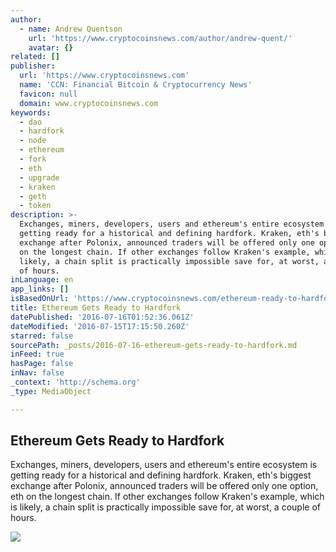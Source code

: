 ```yaml
---
author:
  - name: Andrew Quentson
    url: 'https://www.cryptocoinsnews.com/author/andrew-quent/'
    avatar: {}
related: []
publisher:
  url: 'https://www.cryptocoinsnews.com'
  name: 'CCN: Financial Bitcoin & Cryptocurrency News'
  favicon: null
  domain: www.cryptocoinsnews.com
keywords:
  - dao
  - hardfork
  - node
  - ethereum
  - fork
  - eth
  - upgrade
  - kraken
  - geth
  - token
description: >-
  Exchanges, miners, developers, users and ethereum's entire ecosystem is
  getting ready for a historical and defining hardfork. Kraken, eth's biggest
  exchange after Polonix, announced traders will be offered only one option, eth
  on the longest chain. If other exchanges follow Kraken's example, which is
  likely, a chain split is practically impossible save for, at worst, a couple
  of hours.
inLanguage: en
app_links: []
isBasedOnUrl: 'https://www.cryptocoinsnews.com/ethereum-ready-to-hardfork/'
title: Ethereum Gets Ready to Hardfork
datePublished: '2016-07-16T01:52:36.061Z'
dateModified: '2016-07-15T17:15:50.260Z'
starred: false
sourcePath: _posts/2016-07-16-ethereum-gets-ready-to-hardfork.md
inFeed: true
hasPage: false
inNav: false
_context: 'http://schema.org'
_type: MediaObject

---
```

<article style=""><h1>Ethereum Gets Ready to Hardfork</h1><p>Exchanges, miners, developers, users and ethereum's entire ecosystem is getting ready for a historical and defining hardfork. Kraken, eth's biggest exchange after Polonix, announced traders will be offered only one option, eth on the longest chain. If other exchanges follow Kraken's example, which is likely, a chain split is practically impossible save for, at worst, a couple of hours.</p><img src="https://www.cryptocoinsnews.com/wp-content/uploads/2016/07/Runners-ready.jpg" /></article>